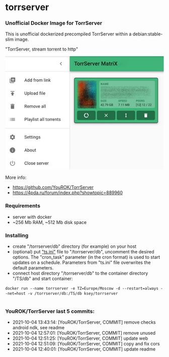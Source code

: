 # torrserver
### Unofficial Docker Image for TorrServer

This is unofficial dockerized precompiled TorrServer within a debian:stable-slim image.

"TorrServer, stream torrent to http"

![TorrServer](https://raw.githubusercontent.com/MrKsey/torrserver/master/ts.jpg)

More info:
- https://github.com/YouROK/TorrServer
- https://4pda.ru/forum/index.php?showtopic=889960

### Requirements

* server with docker
* ~256 Mb RAM, ~512 Mb disk space 

### Installing

- сreate "/torrserver/db" directory (for example) on your host
- (optional) put ["ts.ini"](https://raw.githubusercontent.com/MrKsey/torrserver/master/ts.ini) file to "/torrserver/db", uncomment the desired options. The "cron_task" parameter (in the cron format) is used to start updates on a schedule. Parameters from "ts.ini" file overwrites the default parameters.
- connect host directory "/torrserver/db" to the container directory "/TS/db" and start container:
```
docker run --name torrserver -e TZ=Europe/Moscow -d --restart=always --net=host -v /torrserver/db:/TS/db ksey/torrserver
```














































# #
### YouROK/TorrServer last 5 commits:
* 2021-10-04 13:43:14: [YouROK/TorrServer, COMMIT] remove checks android ndk, see readme
* 2021-10-04 12:57:01: [YouROK/TorrServer, COMMIT] remove unused
* 2021-10-04 12:51:25: [YouROK/TorrServer, COMMIT] update web
* 2021-10-04 12:51:09: [YouROK/TorrServer, COMMIT] copy and fix cors
* 2021-10-04 12:40:01: [YouROK/TorrServer, COMMIT] update readme

